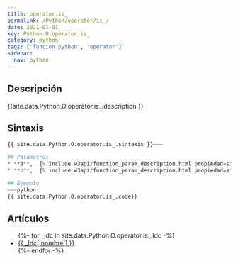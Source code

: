 ```yaml
---
title: operator.is_
permalink: /Python/operator/is_/
date: 2021-01-01
key: Python.O.operator.is_
category: python
tags: ['funcion python', 'operator']
sidebar: 
  nav: python
---
```


## Descripción
{{site.data.Python.O.operator.is_.description }}

## Sintaxis
~~~python
{{ site.data.Python.O.operator.is_.sintaxis }}~~~

## Parámetros
* **a**,  {% include w3api/function_param_description.html propiedad=site.data.Python.O.operator.is_ valor="a" %}
* **b**,  {% include w3api/function_param_description.html propiedad=site.data.Python.O.operator.is_ valor="b" %}

## Ejemplo
~~~python
{{ site.data.Python.O.operator.is_.code}}
~~~

## Artículos
<ul>
{%- for _ldc in site.data.Python.O.operator.is_.ldc -%}
   <li>
       <a href="{{_ldc['url'] }}">{{ _ldc['nombre'] }}</a>
   </li>
{%- endfor -%}
</ul>
